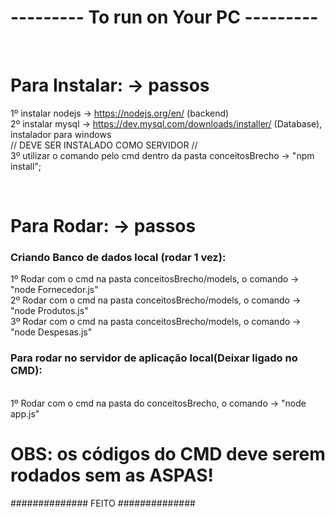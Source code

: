 <h1> --------- To run on Your PC --------- </h1>
<br>

<h1> Para Instalar: -> passos </h1>

1º instalar nodejs -> https://nodejs.org/en/ (backend) <br>
2º instalar mysql ->  https://dev.mysql.com/downloads/installer/ (Database), instalador para windows <br>
// DEVE SER INSTALADO COMO SERVIDOR // <br>
3º utilizar o comando pelo cmd dentro da pasta conceitosBrecho -> "npm install"; <br>

<br>

<h1> Para Rodar: -> passos </h1>

<h3> Criando Banco de dados local (rodar 1 vez): </h3>

1º Rodar com o cmd na pasta conceitosBrecho/models, o comando -> "node Fornecedor.js" <br>
2º Rodar com o cmd na pasta conceitosBrecho/models, o comando -> "node Produtos.js" <br> 
3º Rodar com o cmd na pasta conceitosBrecho/models, o comando -> "node Despesas.js" <br> 

<h3> Para rodar no servidor de aplicação local(Deixar ligado no CMD): </h3>
<br>
1º Rodar com o cmd na pasta do conceitosBrecho, o comando -> "node app.js"

<h1><strong>OBS:</Strong> os códigos do CMD deve serem rodados sem as ASPAS! </h1>

############## FEITO ##############

